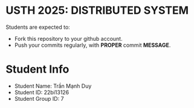 USTH 2025: DISTRIBUTED SYSTEM
=====================================================

Students are expected to:
* Fork this repository to your github account.
* Push your commits regularly, with **PROPER** commit **MESSAGE**.


Student Info
=========================

* Student Name: Trần Mạnh Duy
* Student ID: 22bi13126
* Student Group ID: 7
